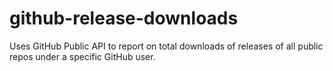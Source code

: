 # github-release-downloads
Uses GitHub Public API to report on total downloads of releases of all public repos under a specific GitHub user.
